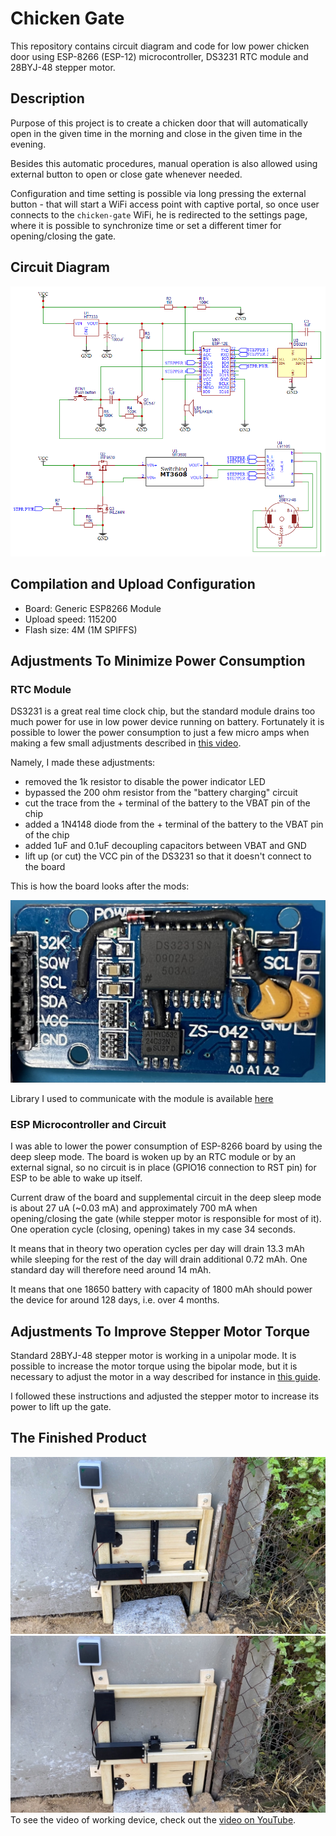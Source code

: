 # Chicken Gate

This repository contains circuit diagram and code for low power chicken door using
ESP-8266 (ESP-12) microcontroller, DS3231 RTC module and 28BYJ-48 stepper motor.

## Description

Purpose of this project is to create a chicken door that will automatically open in the
given time in the morning and close in the given time in the evening.

Besides this automatic procedures, manual operation is also allowed using external button
to open or close gate whenever needed.

Configuration and time setting is possible via long pressing the external button - that
will start a WiFi access point with captive portal, so once user connects to the
`chicken-gate` WiFi, he is redirected to the settings page, where it is possible to
synchronize time or set a different timer for opening/closing the gate.

## Circuit Diagram

![](circuit_diagram/diagram_image.png)

## Compilation and Upload Configuration

* Board: Generic ESP8266 Module
* Upload speed: 115200
* Flash size: 4M (1M SPIFFS)

## Adjustments To Minimize Power Consumption

### RTC Module

DS3231 is a great real time clock chip, but the standard module drains too much power for
use in low power device running on battery. Fortunately it is possible to lower the power
consumption to just a few micro amps when making a few small adjustments described in
[this video](https://youtu.be/rG50U6bQhYo).

Namely, I made these adjustments:
- removed the 1k resistor to disable the power indicator LED
- bypassed the 200 ohm resistor from the "battery charging" circuit
- cut the trace from the + terminal of the battery to the VBAT pin of the chip
- added a 1N4148 diode from the + terminal of the battery to the VBAT pin of the chip
- added 1uF and 0.1uF decoupling capacitors between VBAT and GND
- lift up (or cut) the VCC pin of the DS3231 so that it doesn't connect to the board

This is how the board looks after the mods:

![Modified DS3231 board](./images/modified_ds3231.jpg)

Library I used to communicate with the module is available [here](https://github.com/Makuna/Rtc)

### ESP Microcontroller and Circuit

I was able to lower the power consumption of ESP-8266 board by using the deep sleep mode.
The board is woken up by an RTC module or by an external signal, so no circuit is in place
(GPIO16 connection to RST pin) for ESP to be able to wake up itself.

Current draw of the board and supplemental circuit in the deep sleep mode is about 27 uA
(~0.03 mA) and approximately 700 mA when opening/closing the gate (while stepper motor
is responsible for most of it). One operation cycle (closing, opening) takes in my case
34 seconds.

It means that in theory two operation cycles per day will drain 13.3 mAh while sleeping for
the rest of the day will drain additional 0.72 mAh. One standard day will therefore need
around 14 mAh.

It means that one 18650 battery with capacity of 1800 mAh should power the device for around
128 days, i.e. over 4 months.

## Adjustments To Improve Stepper Motor Torque

Standard 28BYJ-48 stepper motor is working in a unipolar mode. It is possible to increase
the motor torque using the bipolar mode, but it is necessary to adjust the motor in a way
described for instance in [this guide](http://www.jangeox.be/2013/10/change-unipolar-28byj-48-to-bipolar.html).

I followed these instructions and adjusted the stepper motor to increase its power to lift
up the gate.

## The Finished Product

![Open Gate](./images/open_gate.jpg)
![Closed Gate](./images/closed_gate.jpg)
To see the video of working device, check out the [video on YouTube](https://youtu.be/cAucfu40Rm4).
